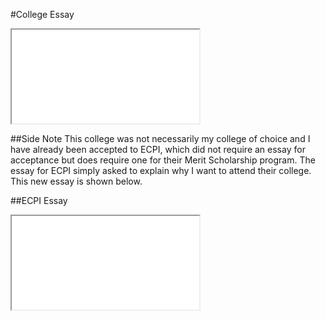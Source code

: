 #College Essay
<iframe class="document autofit" src="mit/doc.html" scrolling="no"></iframe>

##Side Note
This college was not necessarily my college of choice and I have already been accepted to ECPI, which did not require an essay for acceptance but does require one for their Merit Scholarship program. The essay for ECPI simply asked to explain why I want to attend their college. This new essay is shown below.

##ECPI Essay
<iframe class="document autofit" src="ecpi/doc.html" scrolling="no"></iframe>